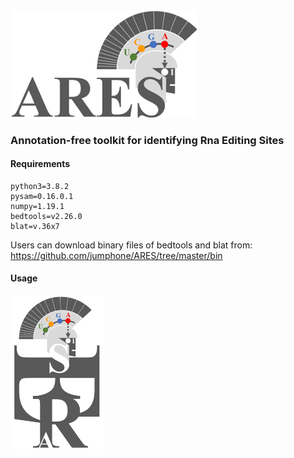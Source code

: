
<img src="https://github.com/jumphone/PhenoPro/raw/master/IMG/ARES_logo.png" width="300">

### **A**nnotation-free toolkit for identifying **R**na **E**diting **S**ites

#### Requirements

    python3=3.8.2
    pysam=0.16.0.1
    numpy=1.19.1
    bedtools=v2.26.0
    blat=v.36x7

Users can download binary files of bedtools and blat from: https://github.com/jumphone/ARES/tree/master/bin

#### Usage

<img src="https://github.com/jumphone/PhenoPro/raw/master/IMG/ARES_role.png" width="150">

